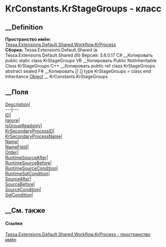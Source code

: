 # KrConstants.KrStageGroups - класс
##  __Definition
 **Пространство имён:**
[Tessa.Extensions.Default.Shared.Workflow.KrProcess](N_Tessa_Extensions_Default_Shared_Workflow_KrProcess.htm)  
 **Сборка:** Tessa.Extensions.Default.Shared (в
Tessa.Extensions.Default.Shared.dll) Версия: 3.6.0.17
C# __Копировать
     public static class KrStageGroups
VB __Копировать
     Public NotInheritable Class KrStageGroups
C++ __Копировать
     public ref class KrStageGroups abstract sealed
F# __Копировать
     [<AbstractClassAttribute>]
    [<SealedAttribute>]
    type KrStageGroups = class end
Inheritance
    [Object](https://learn.microsoft.com/dotnet/api/system.object) __ KrConstants.KrStageGroups
##  __Поля
[Description](F_Tessa_Extensions_Default_Shared_Workflow_KrProcess_KrConstants_KrStageGroups_Description.htm)|  
---|---  
[ID](F_Tessa_Extensions_Default_Shared_Workflow_KrProcess_KrConstants_KrStageGroups_ID.htm)|  
[Ignore](F_Tessa_Extensions_Default_Shared_Workflow_KrProcess_KrConstants_KrStageGroups_Ignore.htm)|  
[IsGroupReadonly](F_Tessa_Extensions_Default_Shared_Workflow_KrProcess_KrConstants_KrStageGroups_IsGroupReadonly.htm)|  
[KrSecondaryProcessID](F_Tessa_Extensions_Default_Shared_Workflow_KrProcess_KrConstants_KrStageGroups_KrSecondaryProcessID.htm)|  
[KrSecondaryProcessName](F_Tessa_Extensions_Default_Shared_Workflow_KrProcess_KrConstants_KrStageGroups_KrSecondaryProcessName.htm)|  
[Name](F_Tessa_Extensions_Default_Shared_Workflow_KrProcess_KrConstants_KrStageGroups_Name.htm)|  
[NameField](F_Tessa_Extensions_Default_Shared_Workflow_KrProcess_KrConstants_KrStageGroups_NameField.htm)|  
[Order](F_Tessa_Extensions_Default_Shared_Workflow_KrProcess_KrConstants_KrStageGroups_Order.htm)|  
[RuntimeSourceAfter](F_Tessa_Extensions_Default_Shared_Workflow_KrProcess_KrConstants_KrStageGroups_RuntimeSourceAfter.htm)|  
[RuntimeSourceBefore](F_Tessa_Extensions_Default_Shared_Workflow_KrProcess_KrConstants_KrStageGroups_RuntimeSourceBefore.htm)|  
[RuntimeSourceCondition](F_Tessa_Extensions_Default_Shared_Workflow_KrProcess_KrConstants_KrStageGroups_RuntimeSourceCondition.htm)|  
[RuntimeSqlCondition](F_Tessa_Extensions_Default_Shared_Workflow_KrProcess_KrConstants_KrStageGroups_RuntimeSqlCondition.htm)|  
[SourceAfter](F_Tessa_Extensions_Default_Shared_Workflow_KrProcess_KrConstants_KrStageGroups_SourceAfter.htm)|  
[SourceBefore](F_Tessa_Extensions_Default_Shared_Workflow_KrProcess_KrConstants_KrStageGroups_SourceBefore.htm)|  
[SourceCondition](F_Tessa_Extensions_Default_Shared_Workflow_KrProcess_KrConstants_KrStageGroups_SourceCondition.htm)|  
[SqlCondition](F_Tessa_Extensions_Default_Shared_Workflow_KrProcess_KrConstants_KrStageGroups_SqlCondition.htm)|  
## __См. также
#### Ссылки
[Tessa.Extensions.Default.Shared.Workflow.KrProcess - пространство
имён](N_Tessa_Extensions_Default_Shared_Workflow_KrProcess.htm)
